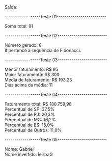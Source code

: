 Saída:

------------------Teste 01-------------------------

Soma total: 91

------------------Teste 02-------------------------

Número gerado: 8                                     
8 pertence à sequência de Fibonacci.


------------------Teste 03-------------------------

Menor faturamento: R$ 95            
Maior faturamento: R$ 300              
Média de faturamento: R$ 193,25                    
Dias acima da média: 11             

------------------Teste 04-------------------------

Faturamento total: R$ 180.759,98           
Percentual de SP: 37,5%            
Percentual de RJ: 20,3%             
Percentual de MG: 16,2%            
Percentual de ES: 15,0%           
Percentual de Outros: 11,0%          

------------------Teste 05-------------------------

Nome: Gabriel                       
Nome invertido: leirbaG
